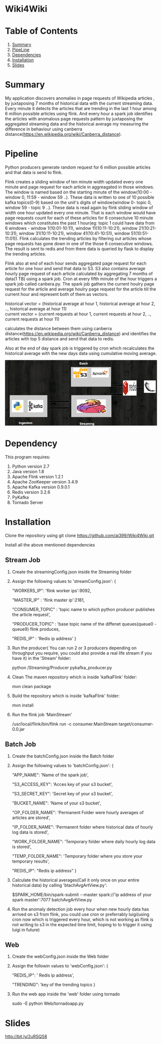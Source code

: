 # Wiki4Wiki

# Table of Contents
1. [Summary](README.md#summary)
2. [PipeLine](README.md#pipeline)
3. [Dependencies](README.md#dependency)
4. [Installation](README.md#installation)
5. [Slides](README.md#slides)

# Summary
  My application discovers anomalies in page requests of Wikipedia articles , by juxtaposing 7 months of historical data with the current streaming data. Every minute it detects the articles that are trending in the last 1 hour among 6 million possible articles using flink. And every hour a spark job identifies the articles with anomalous page requests pattern by juxtaposing the aggregated streaming data and the historical average my measuring the difference in behaviour using canberra distance(https://en.wikipedia.org/wiki/Canberra_distance).

# Pipeline
Python producers generate random request for 6 million possible articles and that data is send to flink.

Flink creates a sliding window of ten minute width updated every one minute and page request for each article in aggreagated in those windows. The window is named based on the starting minute of the window(10:00 - window 0, 11:59  - window 59 ..). These data is written to one of 10 possible kafka topics(0-9) based on the unit's digits of window(window 0- topic 0, window 59 - topic 9 ..). These data is read again by flink sliding window of width one hour updated every one minute. That is each window would have page requests count for each of these articles for 6 consectuive 10 minute windows which constitutes the past 1 hour(eg: topic 1 could have data from 6 windows -  window 1(10:01-10:11), window 11(10:11-10:21), window 21(10:21-10:31), window 31(10:11-10:21), window 41(10:41-10:51), window 51(10:51-11:01)). Flink calculates the trending articles by filtering out articles whose page requests has gone down in one of the those 6 consecutive windows. The result is sent to redis and from there data is queried by flask to display the trending articles.  

Flink also at end of each hour sends aggregated page request for each article for one hour and send that data to S3. S3 also contains average hourly page request of each article calculated by aggregating 7 months of data(1 TB) using a spark job. Cron at every fifth minute of the hour triggers a spark job called canbera.py. The spark job gathers the current houlry page request for the article and average houlry page request for the article till the current hour and represent both of them as vectors. 

historical vector = (historical average at hour 1, historical average at hour 2, .., historical average at hour 11)  
current vector = (current requests at hour 1, current requests at hour 2, .., current requests at hour 11)  

calculates the distance between them using canberra distance(https://en.wikipedia.org/wiki/Canberra_distance) and identifies the articles with top 5 distance and send that data to redis.

Also at the end of day spark job is triggered by cron which recalculates the historical average with the new days data using cumulative moving average.

![alt text](https://github.com/aj399/Wiki4Wiki/blob/master/pipeline.PNG "PipeLine")

# Dependency

This program requires:

1. Python version 2.7
2. Java version 1.8
3. Apache Flink version 1.2.1
4. Apache ZooKeeper version 3.4.9
5. Apache Kafka version 0.9.0.1
6. Redis version 3.2.6
7. PyKafka
8. Tornado Server 

# Installation
Clone the repository using git clone https://github.com/aj399/Wiki4Wiki.git

Install all the above mentioned dependencies 

## Stream Job

1. Create the streamingConfig.json inside the Streaming folder

2. Assign the following values to 'streamConfig.json':
  {
    
    "WORKERS_IP": 'flink worker ips':9092,

    "MASTER_IP" : 'flink master ip':2181,

    "CONSUMER_TOPIC" : 'topic name to which python producer publishes the article request',

    "PRODUCER_TOPIC" : 'base topic name of the diffenet queues(queue0 - queue9) flink produces,

    "REDIS_IP" : 'Redis ip address'
 }

3. Run the producer( You can run 2 or 3 producers depending on throughput you require, you could also provide a real life stream if you have it) in the 'Stream' folder:

    python /Streaming/Producer pykafka_producer.py 

4. Clean The maven repository which is inside 'kafkaFlink' folder:

    mvn clean package

5. Build the repository which is inside 'kafkaFlink' folder:

    mvn install

6. Run the flink job 'MainStream'

    /usr/local/flink/bin/flink run -c consumer.MainStream target/consumer-0.0.jar

## Batch Job

1. Create the batchConfig.json inside the Batch folder

2. Assign the following values to 'batchConfig.json':
  {

    "APP_NAME": 'Name of the spark job',

    "S3_ACCESS_KEY": 'Acces key of your s3 bucket',

    "S3_SECRET_KEY": 'Secret key of your s3 bucket',

    "BUCKET_NAME": 'Name of your s3 bucket',

    "OP_FOLDER_NAME": 'Permanent Folder were hourly averages of articles are stored',

    "IP_FOLDER_NAME": 'Permanent folder where historical data of hourly log data is stored',

    "WORK_FOLDER_NAME": 'Temporary folder where daily hourly log data is stored',

    "TEMP_FOLDER_NAME": 'Temporary folder where you store your temporary results',

    "REDIS_IP": "Redis ip address"
  }

3. Calculate the historical averages(Call it only once on your entire historical data) by calling 'btachAvgArtView.py':

    $SPARK_HOME/bin/spark-submit --master spark://'ip address of your spark master':7077 batchAvgArtView.py

4. Run the anomaly detection job every hour when new hourly data has arrived on s3 from flink, you could use cron or preferrably luigi(using cron now which is triggered every hour, which is not working as flink is not writing to s3 in the expected time limit, hoping to to trigger it using luigi in future)

## Web

1. Create the webConfig.json inside the Web folder

2. Assign the followin values to 'webConfig.json':
  {

    "REDIS_IP": ' Redis ip address',

    "TRENDING": 'key of the trending topics
  }

3. Run the web app inside the 'web' folder using tornado

    sudo -E python Web/tornadoapp.py

# Slides
http://bit.ly/2uRSQS8


